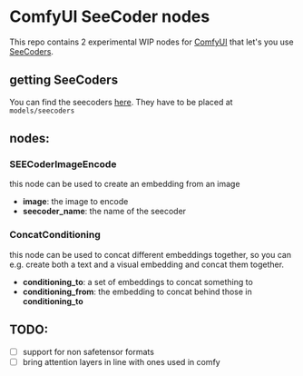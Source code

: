 # ComfyUI SeeCoder nodes

This repo contains 2 experimental WIP nodes for [ComfyUI](https://github.com/comfyanonymous/ComfyUI) that let's you use [SeeCoders](https://github.com/SHI-Labs/Prompt-Free-Diffusion).

## getting SeeCoders
You can find the seecoders [here](https://huggingface.co/shi-labs/prompt-free-diffusion). They have to be placed at `models/seecoders`

## nodes:

### SEECoderImageEncode

this node can be used to create an embedding from an image

- **image**: the image to encode
- **seecoder_name**: the name of the seecoder

### ConcatConditioning

this node can be used to concat different embeddings together, so you can e.g. create both a text and a visual embedding and concat them together.

- **conditioning_to**: a set of embeddings to concat something to
- **conditioning_from**: the embedding to concat behind those in **conditioning_to**

## TODO:

 - [ ] support for non safetensor formats
 - [ ] bring attention layers in line with ones used in comfy